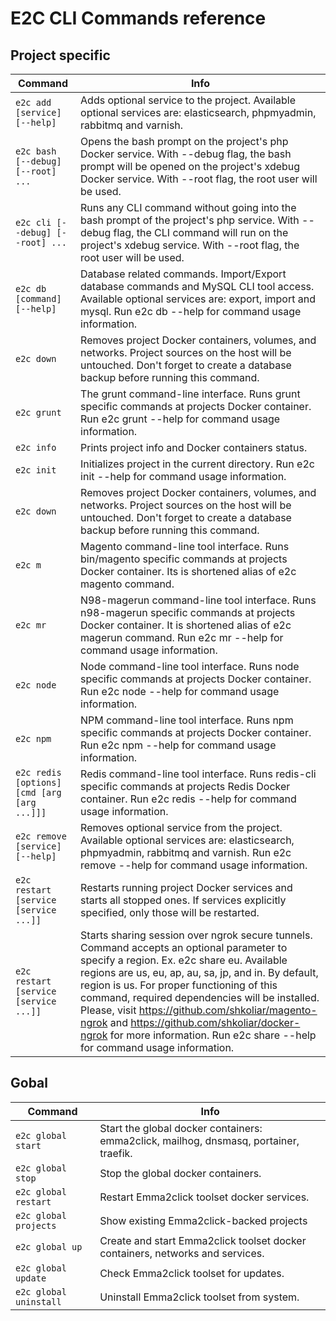 # E2C CLI Commands reference

## Project specific

| Command  | Info |
| ------------- | ------------- |
| `e2c add [service] [--help]` | Adds optional service to the project. Available optional services are: elasticsearch, phpmyadmin, rabbitmq and varnish.  |
| `e2c bash [--debug] [--root] ...` | Opens the bash prompt on the project's php Docker service. With --debug flag, the bash prompt will be opened on the project's xdebug Docker service. With --root flag, the root user will be used. |
| `e2c cli [--debug] [--root] ...` | Runs any CLI command without going into the bash prompt of the project's php service. With --debug flag, the CLI command will run on the project's xdebug service. With --root flag, the root user will be used. |
| `e2c db [command] [--help]` | Database related commands. Import/Export database commands and MySQL CLI tool access. Available optional services are: export, import and mysql. Run e2c db --help for command usage information. |
| `e2c down` | Removes project Docker containers, volumes, and networks. Project sources on the host will be untouched. Don't forget to create a database backup before running this command. |
| `e2c grunt` | The grunt command-line interface. Runs grunt specific commands at projects Docker container. Run e2c grunt --help for command usage information. |
| `e2c info` | Prints project info and Docker containers status. |
| `e2c init` | Initializes project in the current directory. Run e2c init --help for command usage information. |
| `e2c down` | Removes project Docker containers, volumes, and networks. Project sources on the host will be untouched. Don't forget to create a database backup before running this command. |
| `e2c m` | Magento command-line tool interface. Runs bin/magento specific commands at projects Docker container. Its is shortened alias of e2c magento command. |
| `e2c mr` | N98-magerun command-line tool interface. Runs n98-magerun specific commands at projects Docker container. It is shortened alias of e2c magerun command. Run e2c mr --help for command usage information. |
| `e2c node`  | Node command-line tool interface. Runs node specific commands at projects Docker container. Run e2c node --help for command usage information. |
| `e2c npm`  | NPM command-line tool interface. Runs npm specific commands at projects Docker container. Run e2c npm --help for command usage information. |
| `e2c redis [options] [cmd [arg [arg ...]]]` | Redis command-line tool interface. Runs redis-cli specific commands at projects Redis Docker container. Run e2c redis --help for command usage information. |
| `e2c remove [service] [--help]`  | Removes optional service from the project. Available optional services are: elasticsearch, phpmyadmin, rabbitmq and varnish. Run e2c remove --help for command usage information. |
| `e2c restart [service [service ...]]` | Restarts running project Docker services and starts all stopped ones. If services explicitly specified, only those will be restarted. |
| `e2c restart [service [service ...]]` | Starts sharing session over ngrok secure tunnels. Command accepts an optional parameter to specify a region. Ex. e2c share eu. Available regions are us, eu, ap, au, sa, jp, and in. By default, region is us. For proper functioning of this command, required dependencies will be installed. Please, visit https://github.com/shkoliar/magento-ngrok and https://github.com/shkoliar/docker-ngrok for more information. Run e2c share --help for command usage information. |

## Gobal

| Command  | Info |
| ------------- | ------------- |
| `e2c global start` | Start the global docker containers: emma2click, mailhog, dnsmasq, portainer, traefik.  |
| `e2c global stop` | Stop the global docker containers.  |
| `e2c global restart` | Restart Emma2click toolset docker services.  |
| `e2c global projects` | Show existing Emma2click-backed projects  |
| `e2c global up` | Create and start Emma2click toolset docker containers, networks and services.  |
| `e2c global update` | Check Emma2click toolset for updates.  |
| `e2c global uninstall` | Uninstall Emma2click toolset from system.  |